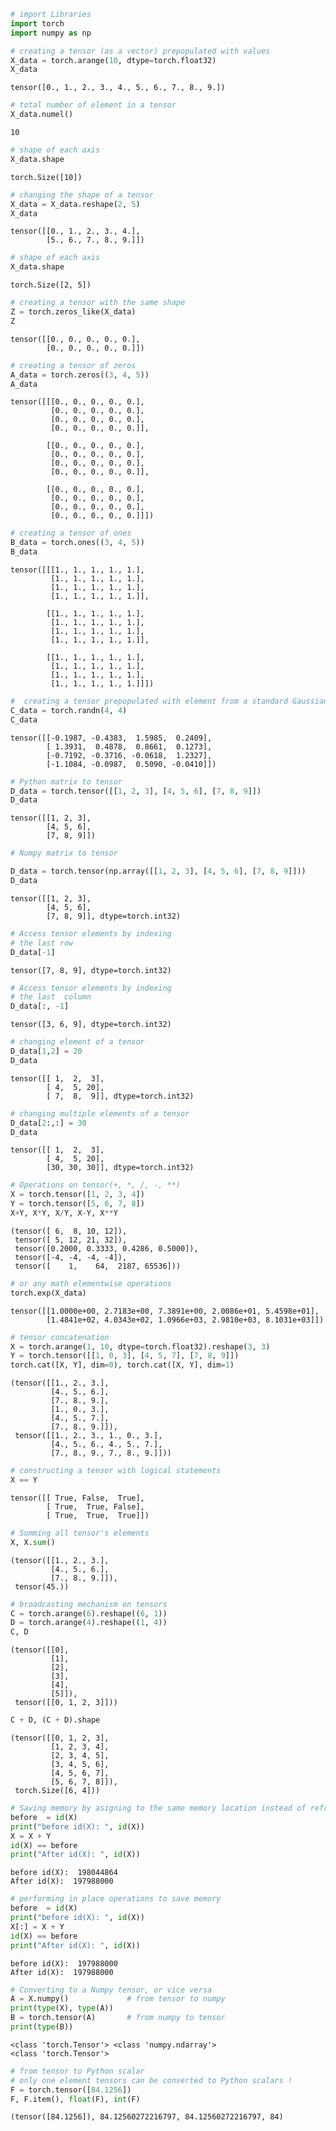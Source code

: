 ```python
# import Libraries
import torch
import numpy as np
```


```python
# creating a tensor (as a vector) prepopulated with values
X_data = torch.arange(10, dtype=torch.float32)
X_data
```




    tensor([0., 1., 2., 3., 4., 5., 6., 7., 8., 9.])




```python
# total number of element in a tensor
X_data.numel()
```




    10




```python
# shape of each axis
X_data.shape
```




    torch.Size([10])




```python
# changing the shape of a tensor
X_data = X_data.reshape(2, 5)
X_data
```




    tensor([[0., 1., 2., 3., 4.],
            [5., 6., 7., 8., 9.]])




```python
# shape of each axis
X_data.shape
```




    torch.Size([2, 5])




```python
# creating a tensor with the same shape
Z = torch.zeros_like(X_data)
Z
```




    tensor([[0., 0., 0., 0., 0.],
            [0., 0., 0., 0., 0.]])




```python
# creating a tensor of zeros
A_data = torch.zeros((3, 4, 5))
A_data
```




    tensor([[[0., 0., 0., 0., 0.],
             [0., 0., 0., 0., 0.],
             [0., 0., 0., 0., 0.],
             [0., 0., 0., 0., 0.]],
    
            [[0., 0., 0., 0., 0.],
             [0., 0., 0., 0., 0.],
             [0., 0., 0., 0., 0.],
             [0., 0., 0., 0., 0.]],
    
            [[0., 0., 0., 0., 0.],
             [0., 0., 0., 0., 0.],
             [0., 0., 0., 0., 0.],
             [0., 0., 0., 0., 0.]]])




```python
# creating a tensor of ones
B_data = torch.ones((3, 4, 5))
B_data
```




    tensor([[[1., 1., 1., 1., 1.],
             [1., 1., 1., 1., 1.],
             [1., 1., 1., 1., 1.],
             [1., 1., 1., 1., 1.]],
    
            [[1., 1., 1., 1., 1.],
             [1., 1., 1., 1., 1.],
             [1., 1., 1., 1., 1.],
             [1., 1., 1., 1., 1.]],
    
            [[1., 1., 1., 1., 1.],
             [1., 1., 1., 1., 1.],
             [1., 1., 1., 1., 1.],
             [1., 1., 1., 1., 1.]]])




```python
#  creating a tensor prepopulated with element from a standard Gaussian (normal) distribution (i.e, Mean 0 and Std 1)
C_data = torch.randn(4, 4)
C_data
```




    tensor([[-0.1987, -0.4383,  1.5985,  0.2409],
            [ 1.3931,  0.4878,  0.8661,  0.1273],
            [-0.7192, -0.3716, -0.0618,  1.2327],
            [-1.1084, -0.0987,  0.5090, -0.0410]])




```python
# Python matrix to tensor 
D_data = torch.tensor([[1, 2, 3], [4, 5, 6], [7, 8, 9]])
D_data
```




    tensor([[1, 2, 3],
            [4, 5, 6],
            [7, 8, 9]])




```python
# Numpy matrix to tensor
```


```python
D_data = torch.tensor(np.array([[1, 2, 3], [4, 5, 6], [7, 8, 9]]))
D_data
```




    tensor([[1, 2, 3],
            [4, 5, 6],
            [7, 8, 9]], dtype=torch.int32)




```python
# Access tensor elements by indexing
# the last row
D_data[-1]
```




    tensor([7, 8, 9], dtype=torch.int32)




```python
# Access tensor elements by indexing
# the last  column
D_data[:, -1]
```




    tensor([3, 6, 9], dtype=torch.int32)




```python
# changing element of a tensor
D_data[1,2] = 20
D_data
```




    tensor([[ 1,  2,  3],
            [ 4,  5, 20],
            [ 7,  8,  9]], dtype=torch.int32)




```python
# changing multiple elements of a tensor
D_data[2:,:] = 30
D_data
```




    tensor([[ 1,  2,  3],
            [ 4,  5, 20],
            [30, 30, 30]], dtype=torch.int32)




```python
# Operations on tensor(+, *, /, -, **)
X = torch.tensor([1, 2, 3, 4])
Y = torch.tensor([5, 6, 7, 8])
X+Y, X*Y, X/Y, X-Y, X**Y
```




    (tensor([ 6,  8, 10, 12]),
     tensor([ 5, 12, 21, 32]),
     tensor([0.2000, 0.3333, 0.4286, 0.5000]),
     tensor([-4, -4, -4, -4]),
     tensor([    1,    64,  2187, 65536]))




```python
# or any math elementwise operations
torch.exp(X_data)
```




    tensor([[1.0000e+00, 2.7183e+00, 7.3891e+00, 2.0086e+01, 5.4598e+01],
            [1.4841e+02, 4.0343e+02, 1.0966e+03, 2.9810e+03, 8.1031e+03]])




```python
# tensor concatenation
X = torch.arange(1, 10, dtype=torch.float32).reshape(3, 3)
Y = torch.tensor([[1, 0, 3], [4, 5, 7], [7, 8, 9]])
torch.cat([X, Y], dim=0), torch.cat([X, Y], dim=1)
```




    (tensor([[1., 2., 3.],
             [4., 5., 6.],
             [7., 8., 9.],
             [1., 0., 3.],
             [4., 5., 7.],
             [7., 8., 9.]]),
     tensor([[1., 2., 3., 1., 0., 3.],
             [4., 5., 6., 4., 5., 7.],
             [7., 8., 9., 7., 8., 9.]]))




```python
# constructing a tensor with logical statements
X == Y
```




    tensor([[ True, False,  True],
            [ True,  True, False],
            [ True,  True,  True]])




```python
# Summing all tensor's elements
X, X.sum()
```




    (tensor([[1., 2., 3.],
             [4., 5., 6.],
             [7., 8., 9.]]),
     tensor(45.))




```python
# broadcasting mechanism on tensors
C = torch.arange(6).reshape((6, 1))
D = torch.arange(4).reshape((1, 4))
C, D
```




    (tensor([[0],
             [1],
             [2],
             [3],
             [4],
             [5]]),
     tensor([[0, 1, 2, 3]]))




```python
C + D, (C + D).shape
```




    (tensor([[0, 1, 2, 3],
             [1, 2, 3, 4],
             [2, 3, 4, 5],
             [3, 4, 5, 6],
             [4, 5, 6, 7],
             [5, 6, 7, 8]]),
     torch.Size([6, 4]))




```python
# Saving memory by asigning to the same memory location instead of refrencing to a new place
before  = id(X)
print("before id(X): ", id(X))
X = X + Y
id(X) == before
print("After id(X): ", id(X))
```

    before id(X):  198044864
    After id(X):  197988000
    


```python
# performing in place operations to save memory
before  = id(X)
print("before id(X): ", id(X))
X[:] = X + Y
id(X) == before
print("After id(X): ", id(X))
```

    before id(X):  197988000
    After id(X):  197988000
    


```python
# Converting to a Numpy tensor, or vice versa
A = X.numpy()             # from tensor to numpy 
print(type(X), type(A))   
B = torch.tensor(A)       # from numpy to tensor
print(type(B))
```

    <class 'torch.Tensor'> <class 'numpy.ndarray'>
    <class 'torch.Tensor'>
    


```python
# from tensor to Python scalar
# only one element tensors can be converted to Python scalars !
F = torch.tensor([84.1256])
F, F.item(), float(F), int(F)
```




    (tensor([84.1256]), 84.12560272216797, 84.12560272216797, 84)


